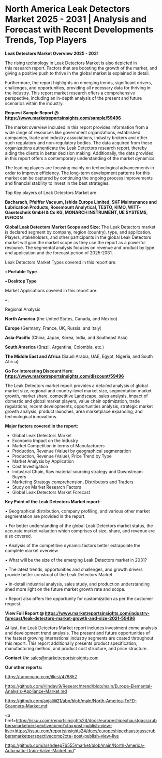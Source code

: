 # North America Leak Detectors Market 2025 - 2031 | Analysis and Forecast with Recent Developments Trends, Top Players

<Strong> Leak Detectors Market Overview 2025 - 2031</strong>

The rising technology in Leak Detectors Market is also depicted in this research report. Factors that are boosting the growth of the market, and giving a positive push to thrive in the global market is explained in detail.

Furthermore, the report highlights on emerging trends, significant drivers, challenges, and opportunities, providing all necessary data for thriving in the industry. This report market research offers a comprehensive perspective, including an in-depth analysis of the present and future scenarios within the industry.

<strong>Request Sample Report @ <a href=https://www.marketreportsinsights.com/sample/59496>https://www.marketreportsinsights.com/sample/59496</a></strong>

The market overview included in this report provides information from a wide range of resources like government organizations, established companies, trade and industry associations, industry brokers and other such regulatory and non-regulatory bodies. The data acquired from these organizations authenticate the Leak Detectors research report, thereby aiding the clients in better decision making. Additionally, the data provided in this report offers a contemporary understanding of the market dynamics.

The leading players are focusing mainly on technological advancements in order to improve efficiency. The long-term development patterns for this market can be captured by continuing the ongoing process improvements and financial stability to invest in the best strategies.

Top Key players of Leak Detectors Market are:

<strong>Bacharach, Pfeiffer Vacuum, Ishida Europe Limited, SKF Maintenance and Lubrication Products, Rosemount Analytical, TESTO, KIMO, WITT-Gasetechnik GmbH & Co KG, MONARCH INSTRUMENT, UE SYSTEMS, INFICON</strong>

<strong><b>Global Leak Detectors Market Scope and Size:</b></strong>
The Leak Detectors market is declared segment by company, region (country), type, and application. Players, stakeholders, and other participants in the global Leak Detectors market will gain the market scope as they use the report as a powerful resource. The segmental analysis focuses on revenue and product by type and application and the forecast period of 2025-2031.

Leak Detectors Market Types covered in this report are:

<strong>• Portable Type

• Desktop Type</strong>

Market Applications covered in this report are:

<strong>• .</strong> 

Regional Analysis

<strong>North America</strong> (the United States, Canada, and Mexico)

<strong>Europe</strong> (Germany, France, UK, Russia, and Italy)

<strong>Asia-Pacific</strong> (China, Japan, Korea, India, and Southeast Asia)

<strong>South America</strong> (Brazil, Argentina, Colombia, etc.)

<strong>The Middle East and Africa</strong> (Saudi Arabia, UAE, Egypt, Nigeria, and South Africa)

<strong>Go For Interesting Discount Here: <a href=https://www.marketreportsinsights.com/discount/59496>https://www.marketreportsinsights.com/discount/59496</a></strong>

The Leak Detectors market report provides a detailed analysis of global market size, regional and country-level market size, segmentation market growth, market share, competitive Landscape, sales analysis, impact of domestic and global market players, value chain optimization, trade regulations, recent developments, opportunities analysis, strategic market growth analysis, product launches, area marketplace expanding, and technological innovations.

<strong><b>Major factors covered in the report:</b></strong>
<ul>
  <li>Global Leak Detectors Market </li>
  <li>Economic Impact on the Industry</li>
  <li>Market Competition in terms of Manufacturers</li>
  <li>Production, Revenue (Value) by geographical segmentation</li>
  <li>Production, Revenue (Value), Price Trend by Type</li>
  <li>Market Analysis by Application</li>
  <li>Cost Investigation</li>
  <li>Industrial Chain, Raw material sourcing strategy and Downstream Buyers</li>
  <li>Marketing Strategy comprehension, Distributors and Traders</li>
  <li>Study on Market Research Factors</li>
  <li>Global Leak Detectors Market Forecast</li>
</ul>

<strong><b>Key Point of the Leak Detectors Market report:</b></strong>

• Geographical distribution, company profiling, and various other market segmentation are provided in the report.

• For better understanding of the global Leak Detectors market status, the accurate market valuation which comprises of size, share, and revenue are also covered.

• Analysis of the competitive dynamic factors better extrapolate the complete market overview

• What will be the size of the emerging Leak Detectors market in 2031?

• The latest trends, opportunities and challenges, and growth drivers provide better construal of the Leak Detectors Market.

• In-detail industrial analysis, sales study, and production understanding shed more light on the future market growth rate and scope.

• Report also offers the opportunity for customization as per the customer request.

<strong><b>View Full Report @ <a href=https://www.marketreportsinsights.com/industry-forecast/leak-detectors-market-growth-and-size-2021-59496>https://www.marketreportsinsights.com/industry-forecast/leak-detectors-market-growth-and-size-2021-59496</a></b></strong>


At last, the Leak Detectors Market report includes investment come analysis and development trend analysis. The present and future opportunities of the fastest growing international industry segments are coated throughout this report. This report additionally presents product specification, manufacturing method, and product cost structure, and price structure.

<strong>Contact Us:</strong>
sales@marketreportsinsights.com

<strong>Our other reports:</strong>

<a href=https://tanomuno.com/illust/476852>https://tanomuno.com/illust/476852</a>

<a href=https://github.com/Hindavi9/Researchtrend/blob/main/Europe-Elemental-Analysis-Appliance-Market.md>https://github.com/Hindavi9/Researchtrend/blob/main/Europe-Elemental-Analysis-Appliance-Market.md</a>

<a href=https://github.com/anjaliiii21/abn/blob/main/North-America-ToFD-Scanners-Market.md>https://github.com/anjaliiii21/abn/blob/main/North-America-ToFD-Scanners-Market.md</a>

<a href=https://issuu.com/reportsinsights24/docs/europeshipexhaustgasscrubbersmarketperspectivecomp?cta=post-publish-view-live>https://issuu.com/reportsinsights24/docs/europeshipexhaustgasscrubbersmarketperspectivecomp?cta=post-publish-view-live</a>

<a href=https://github.com/arshdeep76555/market/blob/main/North-America-Automatic-Drain-Valve-Market.md>https://github.com/arshdeep76555/market/blob/main/North-America-Automatic-Drain-Valve-Market.md</a>"
